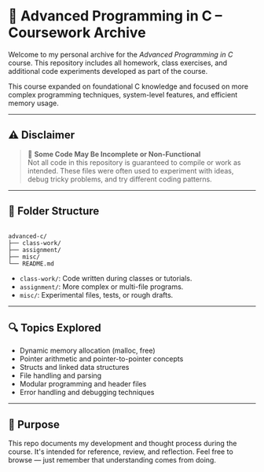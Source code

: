 # 🧩 Advanced Programming in C – Coursework Archive

Welcome to my personal archive for the *Advanced Programming in C* course. This repository includes all homework, class exercises, and additional code experiments developed as part of the course.

This course expanded on foundational C knowledge and focused on more complex programming techniques, system-level features, and efficient memory usage.

---

## ⚠️ Disclaimer

> 🧪 **Some Code May Be Incomplete or Non-Functional**  
Not all code in this repository is guaranteed to compile or work as intended. These files were often used to experiment with ideas, debug tricky problems, and try different coding patterns.

---

## 📁 Folder Structure

```

advanced-c/
├── class-work/
├── assignment/
├── misc/
└── README.md

```

- `class-work/`: Code written during classes or tutorials.
- `assignment/`: More complex or multi-file programs.
- `misc/`: Experimental files, tests, or rough drafts.

---

## 🔍 Topics Explored

- Dynamic memory allocation (malloc, free)  
- Pointer arithmetic and pointer-to-pointer concepts  
- Structs and linked data structures  
- File handling and parsing  
- Modular programming and header files  
- Error handling and debugging techniques

---

## 🧠 Purpose

This repo documents my development and thought process during the course. It's intended for reference, review, and reflection. Feel free to browse — just remember that understanding comes from doing.
